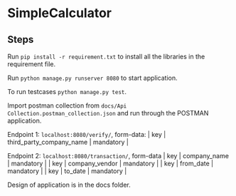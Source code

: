 # SimpleCalculator

## Steps

Run `pip install -r requirement.txt` to install all the libraries in the requirement file.

Run `python manage.py runserver 8080` to start application.  

To run testcases `python manage.py test`.

Import postman collection from `docs/Api Collection.postman_collection.json` and run through the POSTMAN application.

Endpoint 1: `localhost:8080/verify/`, form-data:
| key | third_party_company_name | mandatory |

Endpoint 2: `localhost:8080/transaction/`, form-data
| key | company_name | mandatory |
| key | company_vendor | mandatory |
| key | from_date | mandatory |
| key | to_date | mandatory |


Design of application is in the docs folder.